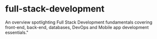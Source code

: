 # full-stack-development
An overview spotlighting Full Stack Development fundamentals covering front-end, back-end, databases, DevOps and Mobile app development essentials."
